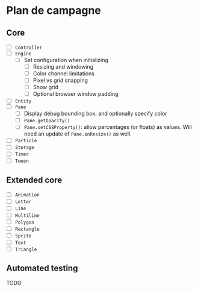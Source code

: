 # Plan de campagne

## Core

- [ ] `Controller`
- [ ] `Engine`
  - [ ] Set configuration when initializing
    - [ ] Resizing and windowing
    - [ ] Color channel limitations
    - [ ] Pixel vs grid snapping
    - [ ] Show grid
    - [ ] Optional browser window padding
- [ ] `Entity`
- [ ] `Pane`
  - [ ] Display debug bounding box, and optionally specify color
  - [ ] `Pane.getOpacity()`
  - [ ] `Pane.setCSSProperty()`: allow percentages (or floats) as values. Will need an update of `Pane.onResize()` as well.
- [ ] `Particle`
- [ ] `Storage`
- [ ] `Timer`
- [ ] `Tween`

## Extended core

- [ ] `Animation`
- [ ] `Letter`
- [ ] `Line`
- [ ] `Multiline`
- [ ] `Polygon`
- [ ] `Rectangle`
- [ ] `Sprite`
- [ ] `Text`
- [ ] `Triangle`

## Automated testing

TODO
